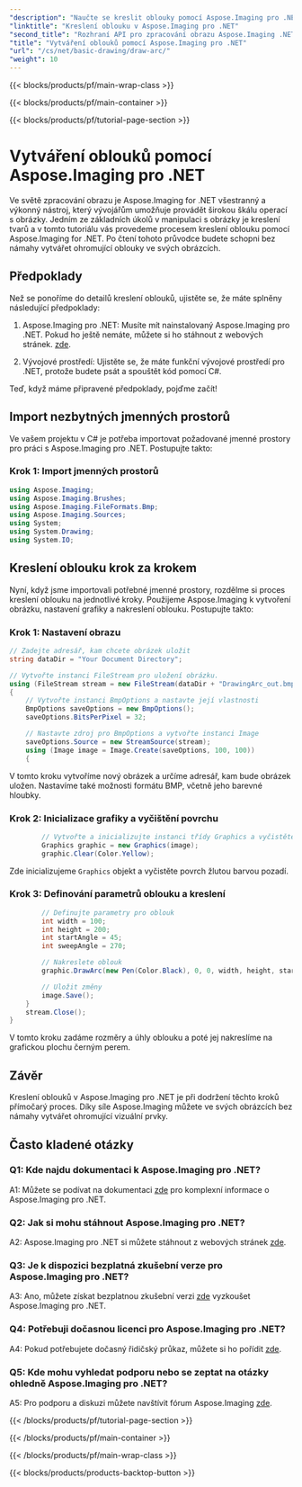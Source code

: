 ```yaml
---
"description": "Naučte se kreslit oblouky pomocí Aspose.Imaging pro .NET, výkonného nástroje pro manipulaci s obrázky. Podrobný návod k vytváření ohromujících vizuálních prvků."
"linktitle": "Kreslení oblouku v Aspose.Imaging pro .NET"
"second_title": "Rozhraní API pro zpracování obrazu Aspose.Imaging .NET"
"title": "Vytváření oblouků pomocí Aspose.Imaging pro .NET"
"url": "/cs/net/basic-drawing/draw-arc/"
"weight": 10
---
```


{{< blocks/products/pf/main-wrap-class >}}

{{< blocks/products/pf/main-container >}}

{{< blocks/products/pf/tutorial-page-section >}}

# Vytváření oblouků pomocí Aspose.Imaging pro .NET

Ve světě zpracování obrazu je Aspose.Imaging for .NET všestranný a výkonný nástroj, který vývojářům umožňuje provádět širokou škálu operací s obrázky. Jedním ze základních úkolů v manipulaci s obrázky je kreslení tvarů a v tomto tutoriálu vás provedeme procesem kreslení oblouku pomocí Aspose.Imaging for .NET. Po čtení tohoto průvodce budete schopni bez námahy vytvářet ohromující oblouky ve svých obrázcích.

## Předpoklady

Než se ponoříme do detailů kreslení oblouků, ujistěte se, že máte splněny následující předpoklady:

1. Aspose.Imaging pro .NET: Musíte mít nainstalovaný Aspose.Imaging pro .NET. Pokud ho ještě nemáte, můžete si ho stáhnout z webových stránek. [zde](https://releases.aspose.com/imaging/net/).

2. Vývojové prostředí: Ujistěte se, že máte funkční vývojové prostředí pro .NET, protože budete psát a spouštět kód pomocí C#.

Teď, když máme připravené předpoklady, pojďme začít!

## Import nezbytných jmenných prostorů

Ve vašem projektu v C# je potřeba importovat požadované jmenné prostory pro práci s Aspose.Imaging pro .NET. Postupujte takto:

### Krok 1: Import jmenných prostorů

```csharp
using Aspose.Imaging;
using Aspose.Imaging.Brushes;
using Aspose.Imaging.FileFormats.Bmp;
using Aspose.Imaging.Sources;
using System;
using System.Drawing;
using System.IO;
```

## Kreslení oblouku krok za krokem

Nyní, když jsme importovali potřebné jmenné prostory, rozdělme si proces kreslení oblouku na jednotlivé kroky. Použijeme Aspose.Imaging k vytvoření obrázku, nastavení grafiky a nakreslení oblouku. Postupujte takto:

### Krok 1: Nastavení obrazu

```csharp
// Zadejte adresář, kam chcete obrázek uložit
string dataDir = "Your Document Directory";

// Vytvořte instanci FileStream pro uložení obrázku.
using (FileStream stream = new FileStream(dataDir + "DrawingArc_out.bmp", FileMode.Create))
{
    // Vytvořte instanci BmpOptions a nastavte její vlastnosti
    BmpOptions saveOptions = new BmpOptions();
    saveOptions.BitsPerPixel = 32;

    // Nastavte zdroj pro BmpOptions a vytvořte instanci Image
    saveOptions.Source = new StreamSource(stream);
    using (Image image = Image.Create(saveOptions, 100, 100))
    {
```

V tomto kroku vytvoříme nový obrázek a určíme adresář, kam bude obrázek uložen. Nastavíme také možnosti formátu BMP, včetně jeho barevné hloubky.

### Krok 2: Inicializace grafiky a vyčištění povrchu

```csharp
        // Vytvořte a inicializujte instanci třídy Graphics a vyčistěte grafickou plochu.
        Graphics graphic = new Graphics(image);
        graphic.Clear(Color.Yellow);
```

Zde inicializujeme `Graphics` objekt a vyčistěte povrch žlutou barvou pozadí.

### Krok 3: Definování parametrů oblouku a kreslení

```csharp
        // Definujte parametry pro oblouk
        int width = 100;
        int height = 200;
        int startAngle = 45;
        int sweepAngle = 270;

        // Nakreslete oblouk
        graphic.DrawArc(new Pen(Color.Black), 0, 0, width, height, startAngle, sweepAngle);

        // Uložit změny
        image.Save();
    }
    stream.Close();
}
```

V tomto kroku zadáme rozměry a úhly oblouku a poté jej nakreslíme na grafickou plochu černým perem.

## Závěr

Kreslení oblouků v Aspose.Imaging pro .NET je při dodržení těchto kroků přímočarý proces. Díky síle Aspose.Imaging můžete ve svých obrázcích bez námahy vytvářet ohromující vizuální prvky.

## Často kladené otázky

### Q1: Kde najdu dokumentaci k Aspose.Imaging pro .NET?

A1: Můžete se podívat na dokumentaci [zde](https://reference.aspose.com/imaging/net/) pro komplexní informace o Aspose.Imaging pro .NET.

### Q2: Jak si mohu stáhnout Aspose.Imaging pro .NET?

A2: Aspose.Imaging pro .NET si můžete stáhnout z webových stránek [zde](https://releases.aspose.com/imaging/net/).

### Q3: Je k dispozici bezplatná zkušební verze pro Aspose.Imaging pro .NET?

A3: Ano, můžete získat bezplatnou zkušební verzi [zde](https://releases.aspose.com/) vyzkoušet Aspose.Imaging pro .NET.

### Q4: Potřebuji dočasnou licenci pro Aspose.Imaging pro .NET?

A4: Pokud potřebujete dočasný řidičský průkaz, můžete si ho pořídit [zde](https://purchase.aspose.com/temporary-license/).

### Q5: Kde mohu vyhledat podporu nebo se zeptat na otázky ohledně Aspose.Imaging pro .NET?

A5: Pro podporu a diskuzi můžete navštívit fórum Aspose.Imaging [zde](https://forum.aspose.com/).


{{< /blocks/products/pf/tutorial-page-section >}}

{{< /blocks/products/pf/main-container >}}

{{< /blocks/products/pf/main-wrap-class >}}

{{< blocks/products/products-backtop-button >}}